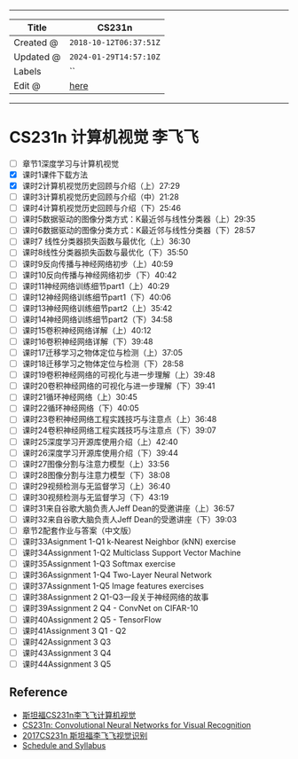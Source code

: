 -----

| Title     | CS231n                                            |
| --------- | ------------------------------------------------- |
| Created @ | `2018-10-12T06:37:51Z`                            |
| Updated @ | `2024-01-29T14:57:10Z`                            |
| Labels    | \`\`                                              |
| Edit @    | [here](https://github.com/junxnone/csc/issues/16) |

-----

# CS231n 计算机视觉 李飞飞

  - [ ] 章节1深度学习与计算机视觉
  - [x] 课时1课件下载方法
  - [x] 课时2计算机视觉历史回顾与介绍（上）27:29
  - [ ] 课时3计算机视觉历史回顾与介绍（中）21:28
  - [ ] 课时4计算机视觉历史回顾与介绍（下）25:46
  - [ ] 课时5数据驱动的图像分类方式：K最近邻与线性分类器（上）29:35
  - [ ] 课时6数据驱动的图像分类方式：K最近邻与线性分类器（下）28:57
  - [ ] 课时7 线性分类器损失函数与最优化（上）36:30
  - [ ] 课时8线性分类器损失函数与最优化（下）35:50
  - [ ] 课时9反向传播与神经网络初步（上）40:59
  - [ ] 课时10反向传播与神经网络初步（下）40:42
  - [ ] 课时11神经网络训练细节part1（上）40:29
  - [ ] 课时12神经网络训练细节part1（下）40:06
  - [ ] 课时13神经网络训练细节part2（上）35:42
  - [ ] 课时14神经网络训练细节part2（下）34:58
  - [ ] 课时15卷积神经网络详解（上）40:12
  - [ ] 课时16卷积神经网络详解（下）39:48
  - [ ] 课时17迁移学习之物体定位与检测（上）37:05
  - [ ] 课时18迁移学习之物体定位与检测（下）28:58
  - [ ] 课时19卷积神经网络的可视化与进一步理解（上）39:48
  - [ ] 课时20卷积神经网络的可视化与进一步理解（下）39:41
  - [ ] 课时21循环神经网络（上）30:45
  - [ ] 课时22循环神经网络（下）40:05
  - [ ] 课时23卷积神经网络工程实践技巧与注意点（上）36:48
  - [ ] 课时24卷积神经网络工程实践技巧与注意点（下）39:07
  - [ ] 课时25深度学习开源库使用介绍（上）42:40
  - [ ] 课时26深度学习开源库使用介绍（下）39:44
  - [ ] 课时27图像分割与注意力模型（上）33:56
  - [ ] 课时28图像分割与注意力模型（下）38:08
  - [ ] 课时29视频检测与无监督学习（上）36:40
  - [ ] 课时30视频检测与无监督学习（下）43:19
  - [ ] 课时31来自谷歌大脑负责人Jeff Dean的受邀讲座（上）36:57
  - [ ] 课时32来自谷歌大脑负责人Jeff Dean的受邀讲座（下）39:03
  - [ ] 章节2配套作业与答案（中文版）
  - [ ] 课时33Asignment 1-Q1 k-Nearest Neighbor (kNN) exercise
  - [ ] 课时34Assignment 1-Q2 Multiclass Support Vector Machine
  - [ ] 课时35Assignment 1-Q3 Softmax exercise
  - [ ] 课时36Assignment 1-Q4 Two-Layer Neural Network
  - [ ] 课时37Assignment 1-Q5 Image features exercises
  - [ ] 课时38Assignment 2 Q1-Q3一段关于神经网络的故事
  - [ ] 课时39Assignment 2 Q4 - ConvNet on CIFAR-10
  - [ ] 课时40Assignment 2 Q5 - TensorFlow
  - [ ] 课时41Assignment 3 Q1 - Q2
  - [ ] 课时42Assignment 3 Q3
  - [ ] 课时43Assignment 3 Q4
  - [ ] 课时44Assignment 3 Q5

## Reference

  - [斯坦福CS231n李飞飞计算机视觉](https://study.163.com/course/introduction.htm?courseId=1003223001#/courseDetail?tab=1)
  - [CS231n: Convolutional Neural Networks for Visual
    Recognition](http://vision.stanford.edu/teaching/cs231n/index.html)
  - [2017CS231n
    斯坦福李飞飞视觉识别](https://study.163.com/course/introduction.htm?courseId=1004697005#/courseDetail?tab=1)
  - [Schedule and Syllabus](http://cs231n.stanford.edu/syllabus.html)
